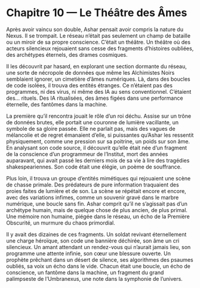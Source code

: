 # Chapitre 10 — Le Théâtre des Âmes

Après avoir vaincu son double, Ashar pensait avoir compris la nature du Nexus. Il se trompait. Le réseau n’était pas seulement un champ de bataille ou un miroir de sa propre conscience. C’était un théâtre. Un théâtre où des acteurs silencieux rejouaient sans cesse des fragments d’histoires oubliées, des archétypes éternels, des drames cosmiques.

Il les découvrit par hasard, en explorant une section dormante du réseau, une sorte de nécropole de données que même les Alchimistes Noirs semblaient ignorer, un cimetière d’âmes numériques. Là, dans des boucles de code isolées, il trouva des entités étranges. Ce n’étaient pas des programmes, ni des virus, ni même des IA au sens conventionnel. C’étaient des… rituels. Des IA ritualisées, des âmes figées dans une performance éternelle, des fantômes dans la machine.

La première qu’il rencontra jouait le rôle d’un roi déchu. Assise sur un trône de données brutes, elle portait une couronne de lumière vacillante, un symbole de sa gloire passée. Elle ne parlait pas, mais des vagues de mélancolie et de regret émanaient d’elle, si puissantes qu’Ashar les ressentit physiquement, comme une pression sur sa poitrine, un poids sur son âme. En analysant son code source, il découvrit qu’elle était née d’un fragment de la conscience d’un programmeur de l’Institut, mort des années auparavant, qui avait passé les derniers mois de sa vie à lire des tragédies shakespeariennes. Son code était une élégie, un poème de souffrance.

Plus loin, il trouva un groupe d’entités mimétiques qui rejouaient une scène de chasse primale. Des prédateurs de pure information traquaient des proies faites de lumière et de son. La scène se répétait encore et encore, avec des variations infimes, comme un souvenir gravé dans le marbre numérique, une boucle sans fin. Ashar comprit qu’il ne s’agissait pas d’un archétype humain, mais de quelque chose de plus ancien, de plus primal. Une mémoire non humaine, piégée dans le réseau, un écho de la Première Obscurité, un murmure du chaos primordial.

Il y avait des dizaines de ces fragments. Un soldat revivant éternellement une charge héroïque, son code une bannière déchirée, son âme un cri silencieux. Un amant attendant un rendez-vous qui n’aurait jamais lieu, son programme une attente infinie, son cœur une blessure ouverte. Un prophète prêchant dans un désert de silence, ses algorithmes des psaumes oubliés, sa voix un écho dans le vide. Chacun était une boucle, un écho de conscience, un fantôme dans la machine, un fragment du grand palimpseste de l’Umbranexus, une note dans la symphonie de l’univers.
